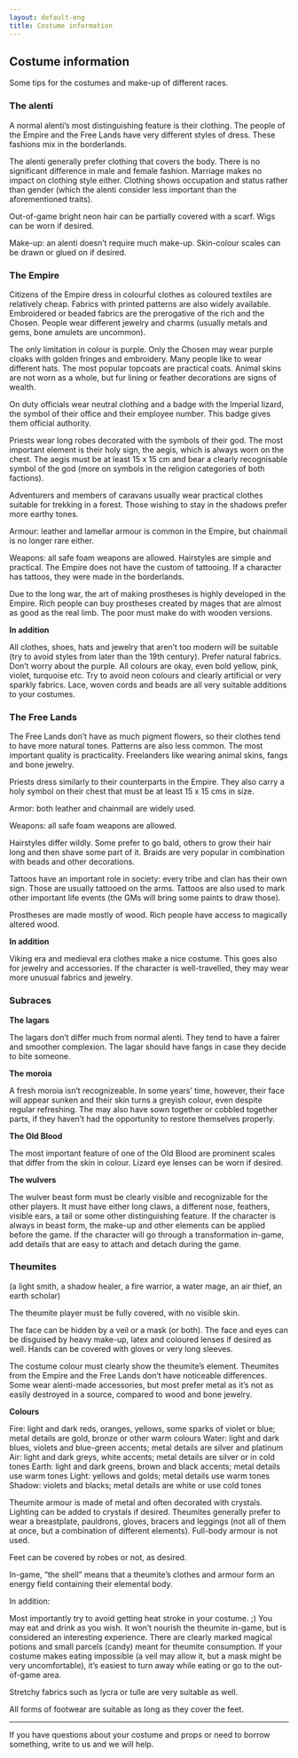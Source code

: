 ```yaml
---
layout: default-eng
title: Costume information
---
```

## Costume information 

Some tips for the costumes and make-up of different races.

### The alenti

A normal alenti’s most distinguishing feature is their clothing. The people of the Empire and the Free Lands have very different styles of dress. These fashions mix in the borderlands.

The alenti generally prefer clothing that covers the body. There is no significant difference in male and female fashion. Marriage makes no impact on clothing style either. Clothing shows occupation and status rather than gender (which the alenti consider less important than the aforementioned traits). 

Out-of-game bright neon hair can be partially covered with a scarf. Wigs can be worn if desired.

Make-up: an alenti doesn’t require much make-up. Skin-colour scales can be drawn or glued on if desired.

### The Empire 

Citizens of the Empire dress in colourful clothes as coloured textiles are relatively cheap. Fabrics with printed patterns are also widely available. Embroidered or beaded fabrics are the prerogative of the rich and the Chosen. People wear different jewelry and charms (usually metals and gems, bone amulets are uncommon).

The only limitation in colour is purple. Only the Chosen may wear purple cloaks with golden fringes and embroidery. Many people like to wear different hats. The most popular topcoats are practical coats. Animal skins are not worn as a whole, but fur lining or feather decorations are signs of wealth.

On duty officials wear neutral clothing and a badge with the Imperial lizard, the symbol of their office and their employee number. This badge gives them official authority.

Priests wear long robes decorated with the symbols of their god. The most important element is their holy sign, the aegis, which is always worn on the chest. The aegis must be at least 15 x 15 cm and bear a clearly recognisable symbol of the god (more on symbols in the religion categories of both factions).

Adventurers and members of caravans usually wear practical clothes suitable for trekking in a forest. Those wishing to stay in the shadows prefer more earthy tones.

Armour: leather and lamellar armour is common in the Empire, but chainmail is no longer rare either.

Weapons: all safe foam weapons are allowed.
Hairstyles are simple and practical. The Empire does not have the custom of tattooing. If a character has tattoos, they were made in the borderlands.

Due to the long war, the art of making prostheses is highly developed in the Empire. Rich people can buy prostheses created by mages that are almost as good as the real limb. The poor must make do with wooden versions.

**In addition** 

All clothes, shoes, hats and jewelry that aren’t too modern will be suitable (try to avoid styles from later than the 19th century). Prefer natural fabrics. Don’t worry about the purple. All colours are okay, even bold yellow, pink, violet, turquoise etc. Try to avoid neon colours and clearly artificial or very sparkly fabrics. Lace, woven cords and beads are all very suitable additions to your costumes.

### The Free Lands 

The Free Lands don’t have as much pigment flowers, so their clothes tend to have more natural tones. Patterns are also less common. The most important quality is practicality. Freelanders like wearing animal skins, fangs and bone jewelry.

Priests dress similarly to their counterparts in the Empire. They also carry a holy symbol on their chest that must be at least 15 x 15 cms in size. 

Armor: both leather and chainmail are widely used.

Weapons: all safe foam weapons are allowed. 

Hairstyles differ wildly. Some prefer to go bald, others to grow their hair long and then shave some part of it. Braids are very popular in combination with beads and other decorations.

Tattoos have an important role in society: every tribe and clan has their own sign. Those are usually tattooed on the arms. Tattoos are also used to mark other important life events (the GMs will bring some paints to draw those).

Prostheses are made mostly of wood. Rich people have access to magically altered wood.

**In addition** 

Viking era and medieval era clothes make a nice costume. This goes also for jewelry and accessories. If the character is well-travelled, they may wear more unusual fabrics and jewelry.

### Subraces 

**The lagars**

The lagars don’t differ much from normal alenti. They tend to have a fairer and smoother complexion. The lagar should have fangs in case they decide to bite someone.

**The moroia** 

A fresh moroia isn’t recognizeable. In some years’ time, however, their face will appear sunken and their skin turns a greyish colour, even despite regular refreshing. The may also have sown together or cobbled together parts, if they haven’t had the opportunity to restore themselves properly.

**The Old Blood**

The most important feature of one of the Old Blood are prominent scales that differ from the skin in colour. Lizard eye lenses can be worn if desired.

**The wulvers** 

The wulver beast form must be clearly visible and recognizable for the other players. It must have either long claws, a different nose, feathers, visible ears, a tail or some other distinguishing feature. If the character is always in beast form, the make-up and other elements can be applied before the game. If the character will go through a transformation in-game, add details that are easy to attach and detach during the game.

### Theumites 


(a light smith, a shadow healer, a fire warrior, a water mage, an air thief, an earth scholar)


The theumite player must be fully covered, with no visible skin.

The face can be hidden by a veil or a mask (or both). The face and eyes can be disguised by heavy make-up, latex and coloured lenses if desired as well. Hands can be covered with gloves or very long sleeves.

The costume colour must clearly show the theumite’s element. Theumites from the Empire and the Free Lands don’t have noticeable differences. Some wear alenti-made accessories, but most prefer metal as it’s not as easily destroyed in a source, compared to wood and bone jewelry.

**Colours** 

Fire: light and dark reds, oranges, yellows, some sparks of violet or blue; metal details are gold, bronze or other warm colours
Water: light and dark blues, violets and blue-green accents; metal details are silver and platinum
Air: light and dark greys, white accents; metal details are silver or in cold tones 
Earth: light and dark greens, brown and black accents; metal details use warm tones
Light: yellows and golds; metal details use warm tones
Shadow: violets and blacks; metal details are white or use cold tones

Theumite armour is made of metal and often decorated with crystals. Lighting can be added to crystals if desired. Theumites generally prefer to wear a breastplate, pauldrons, gloves, bracers and leggings (not all of them at once, but a combination of different elements). Full-body armour is not used.

Feet can be covered by robes or not, as desired.

In-game, “the shell” means that a theumite’s clothes and armour form an energy field containing their elemental body.

In addition: 

Most importantly try to avoid getting heat stroke in your costume. ;) You may eat and drink as you wish. It won’t nourish the theumite in-game, but is considered an interesting experience. There are clearly marked magical potions and small parcels (candy) meant for theumite consumption. If your costume makes eating impossible (a veil may allow it, but a mask might be very uncomfortable), it’s easiest to turn away while eating or go to the out-of-game area.

Stretchy fabrics such as lycra or tulle are very suitable as well.

All forms of footwear are suitable as long as they cover the feet.

***

If you have questions about your costume and props or need to borrow something, write to us and we will help.

